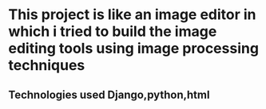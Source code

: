# This project is like an image editor in which i tried to build the image editing tools using image processing techniques 

## Technologies used Django,python,html

